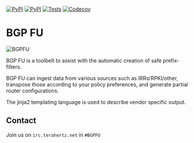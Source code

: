 
[![PyPI](https://img.shields.io/pypi/v/bgpfu.svg?maxAge=60)](https://pypi.python.org/pypi/bgpfu)
[![PyPI](https://img.shields.io/pypi/pyversions/bgpfu.svg?maxAge=600)](https://pypi.python.org/pypi/bgpfu)
[![Tests](https://github.com/bgpfu/bgpfu/workflows/tests/badge.svg)](https://github.com/bgpfu/bgpfu)
[![Codecov](https://img.shields.io/codecov/c/github/bgpfu/bgpfu/master.svg?maxAge=60)](https://codecov.io/github/bgpfu/bgpfu)


# BGP FU

![BGPFU](https://raw.githubusercontent.com/bgpfu/bgpfu/gh-pages/images/BGP-FU-Logo-RGB-resized.png)

BGP FU is a toolbelt to assist with the automatic creation of safe prefix-filters.

BGP FU can ingest data from various sources such as IRRs/RPKI/other, transpose those
according to your policy preferences, and generate partial router configurations.

The jinja2 templating language is used to describe vendor specific output.

## Contact

Join us on `irc.terahertz.net` in `#BGPFU`
